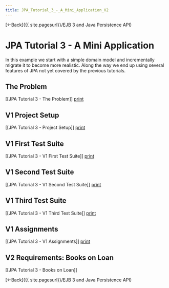 ```yaml
---
title: JPA_Tutorial_3_-_A_Mini_Application_V2
---
```

[<-Back]({{ site.pagesurl}}/EJB 3 and Java Persistence API)

# JPA Tutorial 3 - A Mini Application

In this example we start with a simple domain model and incrementally migrate it to become more realistic. Along the way we end up using several features of JPA not yet covered by the previous tutorials.

## The Problem
[[JPA Tutorial 3 - The Problem]]  [print](http://schuchert.wikispaces.com/JPA+Tutorial+3+-+The+Problem?f=print)

## V1 Project Setup
[[JPA Tutorial 3 - Project Setup]]  [print](http://schuchert.wikispaces.com/JPA+Tutorial+3+-+Project+Setup?f=print)

## V1 First Test Suite
[[JPA Tutorial 3 - V1 First Test Suite]]  [print](http://schuchert.wikispaces.com/JPA+Tutorial+3+-+V1+First+Test+Suite?f=print)

## V1 Second Test Suite
[[JPA Tutorial 3 - V1 Second Test Suite]]   [print](http://schuchert.wikispaces.com/JPA+Tutorial+3+-+V1+Second+Test+Suite?f=print)

## V1 Third Test Suite
[[JPA Tutorial 3 - V1 Third Test Suite]]   [print](http://schuchert.wikispaces.com/JPA+Tutorial+3+-+V1+Third+Test+Suite?f=print)

## V1 Assignments
[[JPA Tutorial 3 - V1 Assignments]]   [print](http://schuchert.wikispaces.com/JPA+Tutorial+3+-+V1+Assignments?f=print)

## V2 Requirements: Books on Loan
[[JPA Tutorial 3 - Books on Loan]]

[<-Back]({{ site.pagesurl}}/EJB 3 and Java Persistence API)
